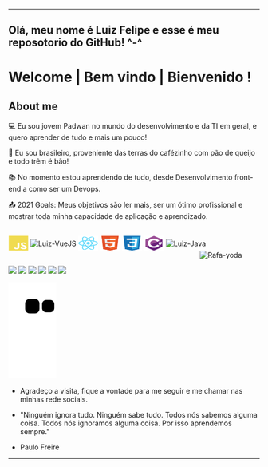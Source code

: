 
----------------------------------------------------------------------------------

## Olá, meu nome é Luiz Felipe e esse é meu reposotorio do GitHub! ^-^

# Welcome | Bem vindo | Bienvenido !

## About me

:computer: Eu sou jovem Padwan no mundo do desenvolvimento e da TI em geral, e quero aprender de tudo e mais um pouco!

:house_with_garden: Eu sou brasileiro, proveniente das terras do cafézinho com pão de queijo e todo trêm é bão!

:books: No momento estou aprendendo de tudo, desde Desenvolvimento front-end a como ser um Devops.

:outbox_tray: 2021 Goals: Meus objetivos são ler mais, ser um ótimo profissional e mostrar toda minha capacidade de aplicação e aprendizado.


  
<div style="display: inline_block"><br>
  <img align="center" alt="Luiz-Js" height="30" width="40" src="https://raw.githubusercontent.com/devicons/devicon/master/icons/javascript/javascript-plain.svg">
  <img align="center" alt="Luiz-VueJS" height="30" width="40" src="https://cdn.jsdelivr.net/gh/devicons/devicon/icons/vuejs/vuejs-original.svg">
  <img align="center" alt="Luiz-React" height="30" width="40" src="https://raw.githubusercontent.com/devicons/devicon/master/icons/react/react-original.svg">
  <img align="center" alt="Luiz-HTML" height="30" width="40" src="https://raw.githubusercontent.com/devicons/devicon/master/icons/html5/html5-original.svg">
  <img align="center" alt="Luiz-CSS" height="30" width="40" src="https://raw.githubusercontent.com/devicons/devicon/master/icons/css3/css3-original.svg">
  <img align="center" alt="Luiz-Csharp" height="30" width="40" src="https://raw.githubusercontent.com/devicons/devicon/master/icons/csharp/csharp-original.svg">
  <img align="center" alt="Luiz-Java" height="50" width="50" src="https://cdn.jsdelivr.net/gh/devicons/devicon/icons/java/java-original-wordmark.svg">
  <img align="right" alt="Rafa-yoda" src="https://github.com/TheDudeThatCode/TheDudeThatCode/blob/master/Assets/hmm.gif"  width="120" height="106" frameBorder="0">
  
  </img>
</div>
  
  ##
 
<div> 
  <a href="https://www.youtube.com/channel/UC0mEMhS3j4SFtZTjsQh8kpg" target="_blank"><img src="https://img.shields.io/badge/YouTube-FF0000?style=for-the-badge&logo=youtube&logoColor=white" target="_blank"></a>
  <a href="https://www.instagram.com/luizin_8/" target="_blank"><img src="https://img.shields.io/badge/-Instagram-%23E4405F?style=for-the-badge&logo=instagram&logoColor=white" target="_blank"></a>
 	<a href="hhttps://www.twitch.tv/avestruzy" target="_blank"><img src="https://img.shields.io/badge/Twitch-9146FF?style=for-the-badge&logo=twitch&logoColor=white" target="_blank"></a>
 <a href="https://discord.com/invite/tmsKJ6TctE" target="_blank"><img src="https://img.shields.io/badge/Discord-7289DA?style=for-the-badge&logo=discord&logoColor=white" target="_blank"></a> 
  <a href = "mailto:luiz.felipeam@hotmail.com"><img src="https://img.shields.io/badge/Microsoft_Outlook-0078D4?style=for-the-badge&logo=microsoft-outlook&logoColor=white" target="_blank"></a>
  <a href="https://www.linkedin.com/in/luiz-felipe-a-6417ab93/" target="_blank"><img src="https://img.shields.io/badge/-LinkedIn-%230077B5?style=for-the-badge&logo=linkedin&logoColor=white" target="_blank"></a> 
 
  ![Snake animation](https://github.com/rafaballerini/rafaballerini/blob/output/github-contribution-grid-snake.svg)
 
</div>


- Agradeço a visita, fique a vontade para me seguir e me chamar nas minhas rede sociais.

- "Ninguém ignora tudo. Ninguém sabe tudo. Todos nós sabemos alguma coisa. Todos nós ignoramos alguma coisa. Por isso aprendemos sempre."
- Paulo Freire

----------------------------------------------------------------------------------
